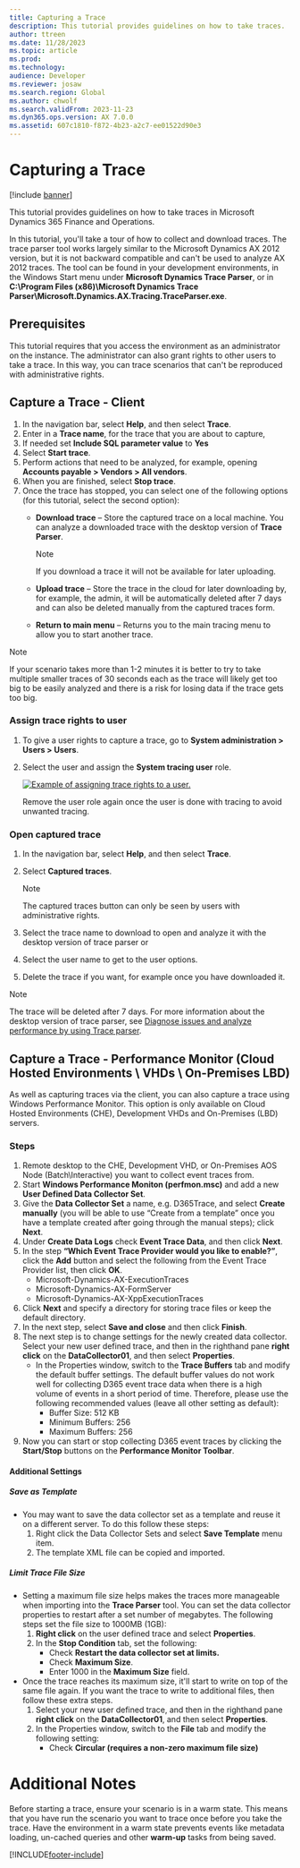 ```yaml
---
title: Capturing a Trace
description: This tutorial provides guidelines on how to take traces.
author: ttreen
ms.date: 11/28/2023
ms.topic: article
ms.prod: 
ms.technology: 
audience: Developer
ms.reviewer: josaw
ms.search.region: Global
ms.author: chwolf
ms.search.validFrom: 2023-11-23
ms.dyn365.ops.version: AX 7.0.0
ms.assetid: 607c1810-f872-4b23-a2c7-ee01522d90e3
---
```


# Capturing a Trace

[!include [banner](../includes/banner.md)]

This tutorial provides guidelines on how to take traces in Microsoft Dynamics 365 Finance and Operations.

In this tutorial, you'll take a tour of how to collect and download traces. The trace parser tool works largely similar to the Microsoft Dynamics AX 2012 version, but it is not backward compatible and can't be used to analyze AX 2012 traces. The tool can be found in your development environments, in the Windows Start menu under **Microsoft Dynamics Trace Parser**, or in **C:\Program Files (x86)\Microsoft Dynamics Trace Parser\Microsoft.Dynamics.AX.Tracing.TraceParser.exe**.

## Prerequisites

This tutorial requires that you access the environment as an administrator on the instance. The administrator can also grant rights to other users to take a trace. In this way, you can trace scenarios that can't be reproduced with administrative rights.

## Capture a Trace - Client

1. In the navigation bar, select **Help**, and then select **Trace**. 
2. Enter in a **Trace name**, for the trace that you are about to capture,
3. If needed set **Include SQL parameter value** to **Yes**
4. Select **Start trace**.
5. Perform actions that need to be analyzed, for example, opening **Accounts payable &gt; Vendors &gt; All vendors**.
6. When you are finished, select **Stop trace**.
7. Once the trace has stopped, you can select one of the following options (for this tutorial, select the second option):
    - **Download trace** – Store the captured trace on a local machine. You can analyze a downloaded trace with the desktop version of **Trace Parser**.
      
       > [!NOTE]
       > If you download a trace it will not be available for later uploading.
    - **Upload trace** – Store the trace in the cloud for later downloading by, for example, the admin, it will be automatically deleted after 7 days and can also be deleted manually from the captured traces form.
    - **Return to main menu** – Returns you to the main tracing menu to allow you to start another trace.

> [!NOTE]
> If your scenario takes more than 1-2 minutes it is better to try to take multiple smaller traces of 30 seconds each as the trace will likely get too big to be easily analyzed and there is a risk for losing data if the trace gets too big.

### Assign trace rights to user

1. To give a user rights to capture a trace, go to **System administration &gt; Users &gt; Users**.
2. Select the user and assign the **System tracing user** role. 

    [![Example of assigning trace rights to a user.](./media/trace2-284x300.jpg)](./media/trace2.jpg)

    Remove the user role again once the user is done with tracing to avoid unwanted tracing.

### Open captured trace

1. In the navigation bar, select **Help**, and then select **Trace**.
2. Select **Captured traces**.

    > [!NOTE]
    > The captured traces button can only be seen by users with administrative rights.

3. Select the trace name to download to open and analyze it with the desktop version of trace parser or
4. Select the user name to get to the user options.
5. Delete the trace if you want, for example once you have downloaded it.

> [!NOTE]
> The trace will be deleted after 7 days. For more information about the desktop version of trace parser, see [Diagnose issues and analyze performance by using Trace parser](trace-parser.md).

## Capture a Trace - Performance Monitor (Cloud Hosted Environments \ VHDs \ On-Premises LBD)

As well as capturing traces via the client, you can also capture a trace using Windows Performance Monitor. This option is only available on Cloud Hosted Environments (CHE), Development VHDs and On-Premises (LBD) servers.

### Steps

1. Remote desktop to the CHE, Development VHD, or On-Premises AOS Node (Batch\Interactive) you want to collect event traces from.
2. Start **Windows Performance Moniton (perfmon.msc)** and add a new **User Defined Data Collector Set**.
3. Give the **Data Collector Set** a name, e.g. D365Trace, and select **Create manually** (you will be able to use “Create from a template” once you have a template created after going through the manual steps); click **Next**.
4. Under **Create Data Logs** check **Event Trace Data**, and then click **Next**.
5. In the step **“Which Event Trace Provider would you like to enable?”**, click the **Add** button and select the following from the Event Trace Provider list, then click **OK**.
   - Microsoft-Dynamics-AX-ExecutionTraces
   - Microsoft-Dynamics-AX-FormServer
   - Microsoft-Dynamics-AX-XppExecutionTraces
6. Click **Next** and specify a directory for storing trace files or keep the default directory.
7. In the next step, select **Save and close** and then click **Finish**.
8. The next step is to change settings for the newly created data collector. Select your new user defined trace, and then in the righthand pane **right click** on the **DataCollector01**, and then select **Properties**.
   - In the Properties window, switch to the **Trace Buffers** tab and modify the default buffer settings. The default buffer values do not work well for collecting D365 event trace data when there is a high volume of events in a short period of time. Therefore, please use the following recommended values (leave all other setting as default):
       - Buffer Size: 512 KB
       - Minimum Buffers: 256
       - Maximum Buffers: 256
9. Now you can start or stop collecting D365 event traces by clicking the **Start/Stop** buttons on the **Performance Monitor Toolbar**. 

#### Additional Settings
##### Save as Template
 - You may want to save the data collector set as a template and reuse it on a different server. To do this follow these steps: 
      1. Right click the Data Collector Sets and select **Save Template** menu item.
      2. The template XML file can be copied and imported.
##### Limit Trace File Size
 - Setting a maximum file size helps makes the traces more manageable when importing into the **Trace Parser** tool. You can set the data collector properties to restart after a set number of megabytes. The following steps set the file size to 1000MB (1GB):
      1. **Right click** on the user defined trace and select **Properties**.
      2. In the **Stop Condition** tab, set the following:
         - Check **Restart the data collector set at limits.**
         - Check **Maximum Size**.
         - Enter 1000 in the **Maximum Size** field.
 - Once the trace reaches its maximum size, it'll start to write on top of the same file again. If you want the trace to write to additional files, then follow these extra steps. 
      1. Select your new user defined trace, and then in the righthand pane **right click** on the **DataCollector01**, and then select **Properties**.
      2. In the Properties window, switch to the **File** tab and modify the following setting:
         - Check **Circular (requires a non-zero maximum file size)**

# Additional Notes
Before starting a trace, ensure your scenario is in a warm state. This means that you have run the scenario you want to trace once before you take the trace. Have the environment in a warm state prevents events like metadata loading, un-cached queries and other **warm-up** tasks from being saved.

[!INCLUDE[footer-include](../../../includes/footer-banner.md)]
